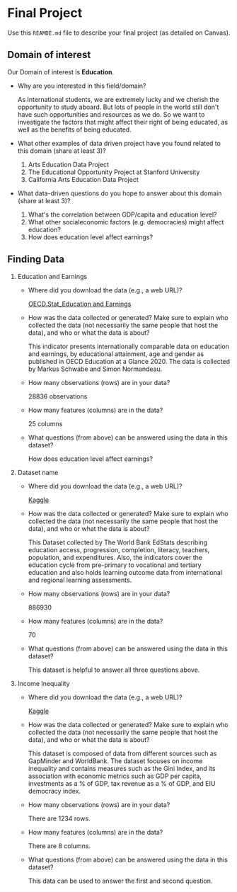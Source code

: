 # Final Project
Use this `REAMDE.md` file to describe your final project (as detailed on Canvas).

## Domain of interest
Our Domain of interest is **Education**.

- Why are you interested in this field/domain?

  As International students, we are extremely lucky and we cherish the opportunity to study aboard. But lots of people in the world still don't have such opportunities and resources as we do. So we want to investigate the factors that might affect their right of being educated, as well as the benefits of being educated.

- What other examples of data driven project have you found related to this domain (share at least 3)?
  1. Arts Education Data Project
  2. The Educational Opportunity Project at Stanford University
  3. California Arts Education Data Project
- What data-driven questions do you hope to answer about this domain (share at least 3)?
  1. What's the correlation between GDP/capita and education level?
  2. What other socialeconomic factors (e.g. democracies) might affect education?
  3. How does education level affect earnings?

## Finding Data
1. Education and Earnings
    - Where did you download the data (e.g., a web URL)?

      [OECD.Stat_Education and Earnings](https://stats.oecd.org/index.aspx?r=721880&erroCode=403&lastaction=login_submit)
    - How was the data collected or generated? Make sure to explain who collected the data (not necessarily the same people that host the data), and who or what the data is about?

      This indicator presents internationally comparable data on education and earnings, by educational attainment, age and gender as published in OECD Education at a Glance 2020. The data is collected by Markus Schwabe and Simon Normandeau.   

    - How many observations (rows) are in your data?

      28836 observations   
    - How many features (columns) are in the data?

      25 columns
    - What questions (from above) can be answered using the data in this dataset?

      How does education level affect earnings?
2. Dataset name
    - Where did you download the data (e.g., a web URL)?

      [Kaggle](https://www.kaggle.com/andrewmvd/global-education-statistics?select=EdStatsData.csv)
    
    - How was the data collected or generated? Make sure to explain who collected the data (not necessarily the same people that host the data), and who or what the data is about?

      This Dataset collected by The World Bank EdStats  describing education access, progression, completion, literacy, teachers, population, and expenditures. Also, the indicators cover the education cycle from pre-primary to vocational and tertiary education and also holds learning outcome data from international and regional learning assessments.

    - How many observations (rows) are in your data?

      886930

    - How many features (columns) are in the data?

      70

    - What questions (from above) can be answered using the data in this dataset?

      This dataset is helpful to answer all three questions above.

3. Income Inequality
    - Where did you download the data (e.g., a web URL)?

      [Kaggle](https://www.kaggle.com/psterk/income-inequality?select=combined_final_last_10_years.csv)
    - How was the data collected or generated? Make sure to explain who collected the data (not necessarily the same people that host the data), and who or what the data is about?

      This dataset is composed of data from different sources such as GapMinder and WorldBank. The dataset focuses on income inequality and contains measures such as the Gini Index, and its association with economic metrics such as GDP per capita, investments as a % of GDP, tax revenue as a % of GDP, and EIU democracy index.
    - How many observations (rows) are in your data?

      There are 1234 rows.
    - How many features (columns) are in the data?

      There are 8 columns.
    - What questions (from above) can be answered using the data in this dataset?

      This data can be used to answer the first and second question.
